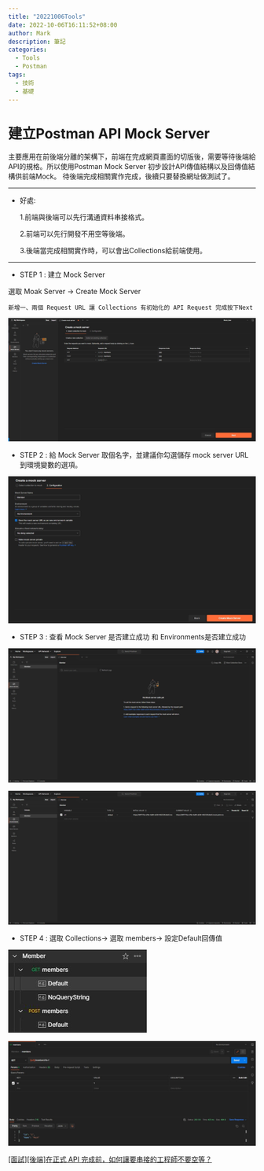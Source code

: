 ```yaml
---
title: "20221006Tools"
date: 2022-10-06T16:11:52+08:00
author: Mark
description: 筆記
categories:
  - Tools
  - Postman 
tags:
  - 技術
  - 基礎
---
```


# 建立Postman API Mock Server

主要應用在前後端分離的架構下，前端在完成網頁畫面的切版後，需要等待後端給API的規格。所以使用Postman Mock Server 初步設計API傳值結構以及回傳值結構供前端Mock。
待後端完成相關實作完成，後續只要替換網址做測試了。

---
- 好處:

  1.前端與後端可以先行溝通資料串接格式。
  
  2.前端可以先行開發不用空等後端。
  
  3.後端當完成相關實作時，可以會出Collections給前端使用。

---

- STEP 1 : 建立 Mock Server

選取 Moak Server -> Create Mock Server

    新增一、兩個 Request URL 讓 Collections 有初始化的 API Request 完成按下Next

![1](/images/step1postman.JPG)

- STEP 2 : 給 Mock Server 取個名字，並建議你勾選儲存 mock server URL 到環境變數的選項。

![2](/images/step2postman.JPG)

- STEP 3 : 查看 Mock Server 是否建立成功 和 Environments是否建立成功

![3](/images/step3postman.JPG)

![4](/images/step4postman.JPG)

- STEP 4 : 選取 Collections-> 選取 members-> 設定Default回傳值

![5.1](/images/step5_1postman.JPG)

![5](/images/step5postman.JPG)










[[面試][後端]在正式 API 完成前，如何讓要串接的工程師不要空等？](https://ithelp.ithome.com.tw/articles/10267680)